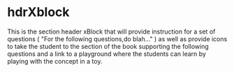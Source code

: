 # hdrXblock
This is the section header xBlock that will provide instruction for a set of questions ( "For the following questions,do blah..." ) as well as provide icons to take the student to the section of the book supporting the following questions and a link to a playground where the students can learn by playing with the concept in a toy.
